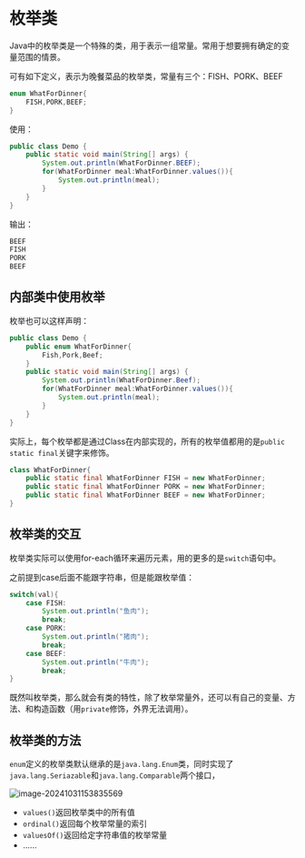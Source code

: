 # 枚举类

Java中的枚举类是一个特殊的类，用于表示一组常量。常用于想要拥有确定的变量范围的情景。

可有如下定义，表示为晚餐菜品的枚举类，常量有三个：FISH、PORK、BEEF

```java
enum WhatForDinner{
    FISH,PORK,BEEF;
}
```

使用：

```java
public class Demo {
    public static void main(String[] args) {
        System.out.println(WhatForDinner.BEEF);
        for(WhatForDinner meal:WhatForDinner.values()){
            System.out.println(meal);
        }
    }
}
```

输出：

```bash
BEEF
FISH
PORK
BEEF
```

## 内部类中使用枚举

枚举也可以这样声明：

```java
public class Demo {
    public enum WhatForDinner{
        Fish,Pork,Beef;
    }
    public static void main(String[] args) {
        System.out.println(WhatForDinner.Beef);
        for(WhatForDinner meal:WhatForDinner.values()){
            System.out.println(meal);
        }
    }
}
```

 实际上，每个枚举都是通过Class在内部实现的，所有的枚举值都用的是`public static final`关键字来修饰。

```java
class WhatForDinner{
    public static final WhatForDinner FISH = new WhatForDinner;
    public static final WhatForDinner PORK = new WhatForDinner;
    public static final WhatForDinner BEEF = new WhatForDinner;
}
```

## 枚举类的交互

枚举类实际可以使用for-each循环来遍历元素，用的更多的是`switch`语句中。

之前提到case后面不能跟字符串，但是能跟枚举值：

```java
switch(val){
    case FISH:
        System.out.println("鱼肉");
        break;
    case PORK:
        System.out.println("猪肉");
        break;
    case BEEF:
        System.out.println("牛肉");
        break;
}
```

既然叫枚举类，那么就会有类的特性，除了枚举常量外，还可以有自己的变量、方法、和构造函数（用`private`修饰，外界无法调用）。

## 枚举类的方法

`enum`定义的枚举类默认继承的是`java.lang.Enum`类，同时实现了`java.lang.Seriazable`和`java.lang.Comparable`两个接口，

![image-20241031153835569](https://gitee.com/De1ores/csdn-picture-bed/raw/master/202410311538616.png)

- `values()`返回枚举类中的所有值
- `ordinal()`返回每个枚举常量的索引
- `valuesOf()`返回给定字符串值的枚举常量
- ……